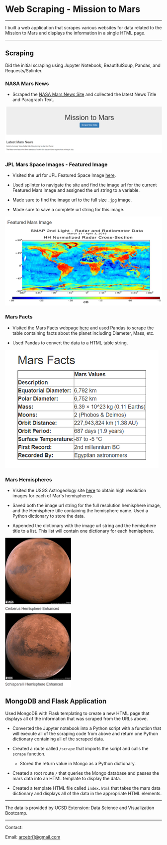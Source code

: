 # Web Scraping - Mission to Mars

- - -

I built a web application that scrapes various websites for data related to the Mission to Mars and displays the information in a single HTML page. 

- - -

## Scraping

Did the initial scraping using Jupyter Notebook, BeautifulSoup, Pandas, and Requests/Splinter.

### NASA Mars News

* Scraped the [NASA Mars News Site](https://mars.nasa.gov/news/) and collected the latest News Title and Paragraph Text. 

![](Missions_to_Mars/appics/latestnews.png)

### JPL Mars Space Images - Featured Image

* Visited the url for JPL Featured Space Image [here](https://www.jpl.nasa.gov/spaceimages/?search=&category=Mars).

* Used splinter to navigate the site and find the image url for the current Featured Mars Image and assigned the url string to a variable.

* Made sure to find the image url to the full size `.jpg` image.

* Made sure to save a complete url string for this image.

![](Missions_to_Mars/appics/marsimage.png)

### Mars Facts

* Visited the Mars Facts webpage [here](https://space-facts.com/mars/) and used Pandas to scrape the table containing facts about the planet including Diameter, Mass, etc.

* Used Pandas to convert the data to a HTML table string.

![](Missions_to_Mars/appics/marsfacts.png)

### Mars Hemispheres

* Visited the USGS Astrogeology site [here](https://astrogeology.usgs.gov/search/results?q=hemisphere+enhanced&k1=target&v1=Mars) to obtain high resolution images for each of Mar's hemispheres.

* Saved both the image url string for the full resolution hemisphere image, and the Hemisphere title containing the hemisphere name. Used a Python dictionary to store the data.

* Appended the dictionary with the image url string and the hemisphere title to a list. This list will contain one dictionary for each hemisphere.

![](Missions_to_Mars/appics/marshemi.gif)


## MongoDB and Flask Application

Used MongoDB with Flask templating to create a new HTML page that displays all of the information that was scraped from the URLs above.

* Converted the Jupyter notebook into a Python script with a function that will execute all of the scraping code from above and return one Python dictionary containing all of the scraped data.

* Created a route called `/scrape` that imports the script and calls the `scrape` function.

  * Stored the return value in Mongo as a Python dictionary.

* Created a root route `/` that queries the Mongo database and passes the mars data into an HTML template to display the data.

* Created a template HTML file called `index.html` that takes the mars data dictionary and displays all of the data in the appropriate HTML elements. 

- - -
The data is provided by UCSD Extension: Data Science and Visualization Bootcamp.
- - -

Contact:

Email: arcebri1@gmail.com